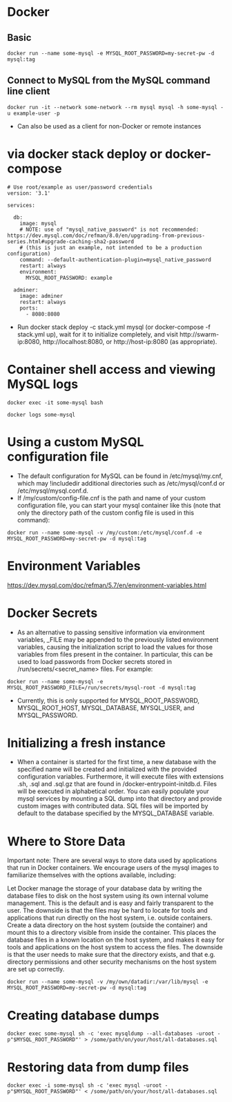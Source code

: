# Docker

## Basic
```
docker run --name some-mysql -e MYSQL_ROOT_PASSWORD=my-secret-pw -d mysql:tag
```

## Connect to MySQL from the MySQL command line client
```
docker run -it --network some-network --rm mysql mysql -h some-mysql -u example-user -p
```
* Can also be used as a client for non-Docker or remote instances

# via docker stack deploy or docker-compose
```
# Use root/example as user/password credentials
version: '3.1'

services:

  db:
    image: mysql
    # NOTE: use of "mysql_native_password" is not recommended: https://dev.mysql.com/doc/refman/8.0/en/upgrading-from-previous-series.html#upgrade-caching-sha2-password
    # (this is just an example, not intended to be a production configuration)
    command: --default-authentication-plugin=mysql_native_password
    restart: always
    environment:
      MYSQL_ROOT_PASSWORD: example

  adminer:
    image: adminer
    restart: always
    ports:
      - 8080:8080
```
* Run docker stack deploy -c stack.yml mysql (or docker-compose -f stack.yml up), wait for it to initialize completely, and visit http://swarm-ip:8080, http://localhost:8080, or http://host-ip:8080 (as appropriate).

# Container shell access and viewing MySQL logs
```
docker exec -it some-mysql bash
```
```
docker logs some-mysql
```

# Using a custom MySQL configuration file
* The default configuration for MySQL can be found in /etc/mysql/my.cnf, which may !includedir additional directories such as /etc/mysql/conf.d or /etc/mysql/mysql.conf.d. 
* If /my/custom/config-file.cnf is the path and name of your custom configuration file, you can start your mysql container like this (note that only the directory path of the custom config file is used in this command):
```
docker run --name some-mysql -v /my/custom:/etc/mysql/conf.d -e MYSQL_ROOT_PASSWORD=my-secret-pw -d mysql:tag
```

# Environment Variables
https://dev.mysql.com/doc/refman/5.7/en/environment-variables.html

# Docker Secrets
* As an alternative to passing sensitive information via environment variables, _FILE may be appended to the previously listed environment variables, causing the initialization script to load the values for those variables from files present in the container. In particular, this can be used to load passwords from Docker secrets stored in /run/secrets/<secret_name> files. For example:
```
docker run --name some-mysql -e MYSQL_ROOT_PASSWORD_FILE=/run/secrets/mysql-root -d mysql:tag
```

* Currently, this is only supported for MYSQL_ROOT_PASSWORD, MYSQL_ROOT_HOST, MYSQL_DATABASE, MYSQL_USER, and MYSQL_PASSWORD.

# Initializing a fresh instance
* When a container is started for the first time, a new database with the specified name will be created and initialized with the provided configuration variables. Furthermore, it will execute files with extensions .sh, .sql and .sql.gz that are found in /docker-entrypoint-initdb.d. Files will be executed in alphabetical order. You can easily populate your mysql services by mounting a SQL dump into that directory and provide custom images with contributed data. SQL files will be imported by default to the database specified by the MYSQL_DATABASE variable.

# Where to Store Data
Important note: There are several ways to store data used by applications that run in Docker containers. We encourage users of the mysql images to familiarize themselves with the options available, including:

Let Docker manage the storage of your database data by writing the database files to disk on the host system using its own internal volume management. This is the default and is easy and fairly transparent to the user. The downside is that the files may be hard to locate for tools and applications that run directly on the host system, i.e. outside containers.
Create a data directory on the host system (outside the container) and mount this to a directory visible from inside the container. This places the database files in a known location on the host system, and makes it easy for tools and applications on the host system to access the files. The downside is that the user needs to make sure that the directory exists, and that e.g. directory permissions and other security mechanisms on the host system are set up correctly.

```
docker run --name some-mysql -v /my/own/datadir:/var/lib/mysql -e MYSQL_ROOT_PASSWORD=my-secret-pw -d mysql:tag
```

# Creating database dumps
```
docker exec some-mysql sh -c 'exec mysqldump --all-databases -uroot -p"$MYSQL_ROOT_PASSWORD"' > /some/path/on/your/host/all-databases.sql
```

# Restoring data from dump files
```
docker exec -i some-mysql sh -c 'exec mysql -uroot -p"$MYSQL_ROOT_PASSWORD"' < /some/path/on/your/host/all-databases.sql
```

